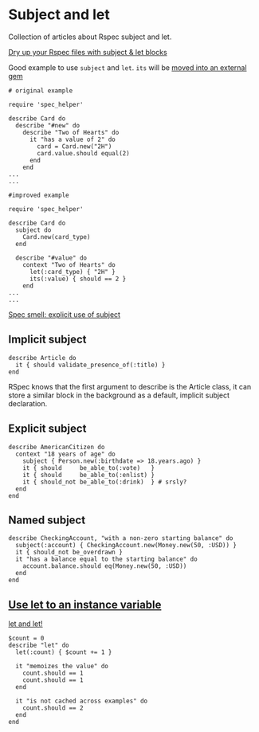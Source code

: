 # Subject and let
Collection of articles about Rspec subject and let.

[Dry up your Rspec files with subject & let blocks](http://benscheirman.com/2011/05/dry-up-your-rspec-files-with-subject-let-blocks/)

Good example to use `subject` and `let`. `its` will be [moved into an external gem](https://gist.github.com/myronmarston/4503509)

    # original example

    require 'spec_helper'
     
    describe Card do
      describe "#new" do
        describe "Two of Hearts" do
          it "has a value of 2" do
            card = Card.new("2H")
            card.value.should equal(2)
          end
        end
    ...
    ...

    #improved example

    require 'spec_helper'
     
    describe Card do
      subject do
        Card.new(card_type)
      end
      
      describe "#value" do  
        context "Two of Hearts" do
          let(:card_type) { "2H" }
          its(:value) { should == 2 }
        end
    ...
    ...



[Spec smell: explicit use of subject](http://blog.davidchelimsky.net/blog/2012/05/13/spec-smell-explicit-use-of-subject/)

## Implicit subject

    describe Article do
      it { should validate_presence_of(:title) }
    end


RSpec knows that the first argument to describe is the Article class, it can store a similar block in the background as a default, implicit subject declaration.

## Explicit subject


    describe AmericanCitizen do
      context "18 years of age" do
        subject { Person.new(:birthdate => 18.years.ago) }
        it { should     be_able_to(:vote)   }
        it { should     be_able_to(:enlist) }
        it { should_not be_able_to(:drink)  } # srsly?
      end
    end

## Named subject

    describe CheckingAccount, "with a non-zero starting balance" do
      subject(:account) { CheckingAccount.new(Money.new(50, :USD)) }
      it { should_not be_overdrawn }
      it "has a balance equal to the starting balance" do
        account.balance.should eq(Money.new(50, :USD))
      end
    end


## [Use let to an instance variable](http://stackoverflow.com/questions/5359558/when-to-use-rspec-let)



[let and let!](https://www.relishapp.com/rspec/rspec-core/v/2-6/docs/helper-methods/let-and-let)


    $count = 0
    describe "let" do
      let(:count) { $count += 1 }
    
      it "memoizes the value" do
        count.should == 1
        count.should == 1
      end
    
      it "is not cached across examples" do
        count.should == 2
      end
    end
